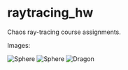 # raytracing_hw
Chaos ray-tracing course assignments.

Images: 

![Sphere](https://www.linkpicture.com/q/image_171.png)
![Sphere](https://www.linkpicture.com/q/image2_2.png)
![Dragon](https://www.linkpicture.com/q/image_0.png)
